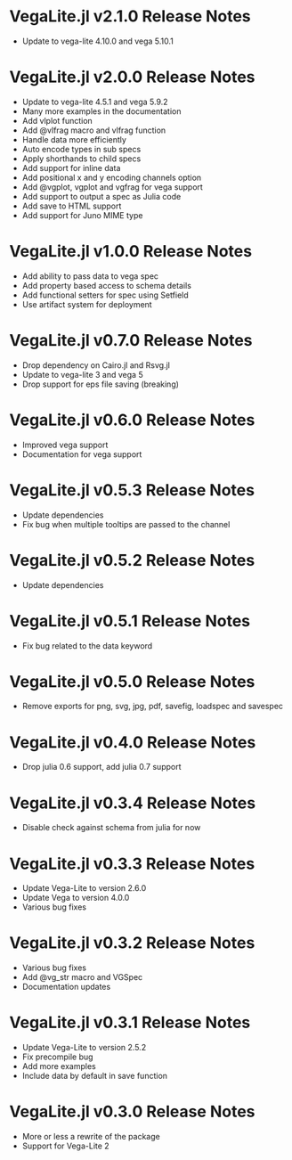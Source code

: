 # VegaLite.jl v2.1.0 Release Notes
* Update to vega-lite 4.10.0 and vega 5.10.1

# VegaLite.jl v2.0.0 Release Notes
* Update to vega-lite 4.5.1 and vega 5.9.2
* Many more examples in the documentation
* Add vlplot function
* Add @vlfrag macro and vlfrag function
* Handle data more efficiently
* Auto encode types in sub specs
* Apply shorthands to child specs
* Add support for inline data
* Add positional x and y encoding channels option
* Add @vgplot, vgplot and vgfrag for vega support
* Add support to output a spec as Julia code
* Add save to HTML support
* Add support for Juno MIME type

# VegaLite.jl v1.0.0 Release Notes
* Add ability to pass data to vega spec
* Add property based access to schema details
* Add functional setters for spec using Setfield
* Use artifact system for deployment

# VegaLite.jl v0.7.0 Release Notes
* Drop dependency on Cairo.jl and Rsvg.jl
* Update to vega-lite 3 and vega 5
* Drop support for eps file saving (breaking)

# VegaLite.jl v0.6.0 Release Notes
* Improved vega support
* Documentation for vega support

# VegaLite.jl v0.5.3 Release Notes
* Update dependencies
* Fix bug when multiple tooltips are passed to the channel

# VegaLite.jl v0.5.2 Release Notes
* Update dependencies

# VegaLite.jl v0.5.1 Release Notes
* Fix bug related to the data keyword

# VegaLite.jl v0.5.0 Release Notes
* Remove exports for png, svg, jpg, pdf, savefig, loadspec and savespec

# VegaLite.jl v0.4.0 Release Notes
* Drop julia 0.6 support, add julia 0.7 support

# VegaLite.jl v0.3.4 Release Notes
* Disable check against schema from julia for now

# VegaLite.jl v0.3.3 Release Notes
* Update Vega-Lite to version 2.6.0
* Update Vega to version 4.0.0
* Various bug fixes

# VegaLite.jl v0.3.2 Release Notes
* Various bug fixes
* Add @vg_str macro and VGSpec
* Documentation updates

# VegaLite.jl v0.3.1 Release Notes
* Update Vega-Lite to version 2.5.2
* Fix precompile bug
* Add more examples
* Include data by default in save function

# VegaLite.jl v0.3.0 Release Notes
* More or less a rewrite of the package
* Support for Vega-Lite 2
